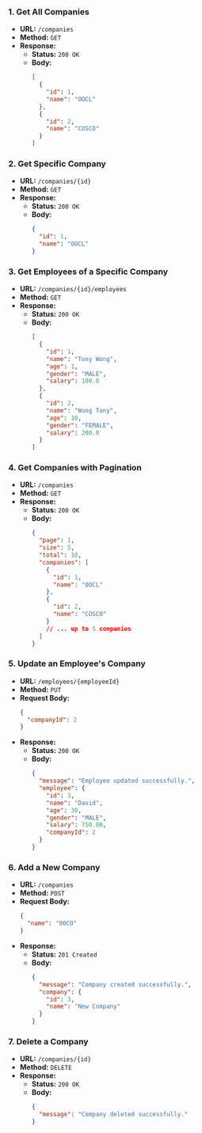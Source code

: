 ### 1. Get All Companies
- **URL:** `/companies`
- **Method:** `GET`
- **Response:**
    - **Status:** `200 OK`
    - **Body:**
      ```json
      [
        {
          "id": 1,
          "name": "OOCL"
        },
        {
          "id": 2,
          "name": "COSCO"
        }
      ]
      ```

### 2. Get Specific Company
- **URL:** `/companies/{id}`
- **Method:** `GET`
- **Response:**
    - **Status:** `200 OK`
    - **Body:**
      ```json
      {
        "id": 1,
        "name": "OOCL"
      }
      ```

### 3. Get Employees of a Specific Company
- **URL:** `/companies/{id}/employees`
- **Method:** `GET`
- **Response:**
    - **Status:** `200 OK`
    - **Body:**
      ```json
      [
        {
          "id": 1,
          "name": "Tony Wong",
          "age": 1,
          "gender": "MALE",
          "salary": 100.0
        },
        {
          "id": 2,
          "name": "Wong Tony",
          "age": 10,
          "gender": "FEMALE",
          "salary": 200.0
        }
      ]
      ```

### 4. Get Companies with Pagination
- **URL:** `/companies`
- **Method:** `GET`
- **Response:**
    - **Status:** `200 OK`
    - **Body:**
      ```json
      {
        "page": 1,
        "size": 5,
        "total": 10,
        "companies": [
          {
            "id": 1,
            "name": "OOCL"
          },
          {
            "id": 2,
            "name": "COSCO"
          }
          // ... up to 5 companies
        ]
      }
      ```

### 5. Update an Employee's Company
- **URL:** `/employees/{employeeId}`
- **Method:** `PUT`
- **Request Body:**
    ```json
    {
      "companyId": 2
    }
    ```
- **Response:**
    - **Status:** `200 OK`
    - **Body:**
      ```json
      {
        "message": "Employee updated successfully.",
        "employee": {
          "id": 3,
          "name": "David",
          "age": 30,
          "gender": "MALE",
          "salary": 750.00,
          "companyId": 2
        }
      }
      ```

### 6. Add a New Company
- **URL:** `/companies`
- **Method:** `POST`
- **Request Body:**
    ```json
    {
      "name": "00CO"
    }
    ```
- **Response:**
    - **Status:** `201 Created`
    - **Body:**
      ```json
      {
        "message": "Company created successfully.",
        "company": {
          "id": 3,
          "name": "New Company"
        }
      }
      ```

### 7. Delete a Company
- **URL:** `/companies/{id}`
- **Method:** `DELETE`
- **Response:**
    - **Status:** `200 OK`
    - **Body:**
      ```json
      {
        "message": "Company deleted successfully."
      }
      ```

